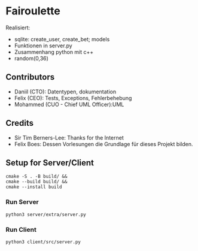 # Fairoulette

Realisiert: 
- sqlite: create_user, create_bet; models
- Funktionen in server.py
- Zusammenhang python mit c++
- random(0,36)

## Contributors

- Daniil (CTO): Datentypen, dokumentation
- Felix (CEO): Tests, Exceptions, Fehlerbehebung
- Mohammed (CUO - Chief UML Officer):UML 

## Credits
- Sir Tim Berners-Lee: Thanks for the Internet
- Felix Boes: Dessen Vorlesungen die Grundlage für dieses Projekt bilden.

## Setup for Server/Client
```shell
cmake -S . -B build/ &&
cmake --build build/ &&
cmake --install build
```

### Run Server
`python3 server/extra/server.py`


### Run Client
`python3 client/src/server.py`




